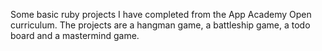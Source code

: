 Some basic ruby projects I have completed from the App Academy Open curriculum.
The projects are a hangman game, a battleship game, a todo board and a mastermind game.
